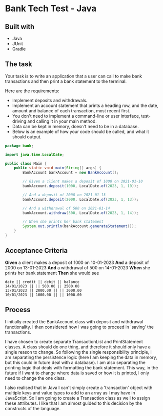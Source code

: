 # Bank Tech Test - Java

## Built with

- Java
- JUnit
- Gradle

## The task

Your task is to write an application that a user can call to make bank transactions and then print a bank statement to the terminal.

Here are the requirements:

- Implement deposits and withdrawals.
- Implement an account statement that prints a heading row, and the date, amount and balance of each transaction, most recent first.
- You don't need to implement a command-line or user interface, test-driving and calling it in your main method.
- Data can be kept in memory, doesn't need to be in a database.
- Below is an example of how your code should be called, and what it should output.

```java
package bank;

import java.time.LocalDate;

public class Main {
    public static void main(String[] args) {
        BankAccount bankAccount = new BankAccount();

        // Given a client makes a deposit of 1000 on 2021-01-10
        bankAccount.deposit(1000, LocalDate.of(2023, 1, 10));

        // And a deposit of 2000 on 2021-01-13
        bankAccount.deposit(2000, LocalDate.of(2023, 1, 13));

        // And a withdrawal of 500 on 2021-01-14
        bankAccount.withdraw(500, LocalDate.of(2023, 1, 14));

        // When she prints her bank statement
        System.out.println(bankAccount.generateStatement());
    }
}
```

## Acceptance Criteria

**Given** a client makes a deposit of 1000 on 10-01-2023
**And** a deposit of 2000 on 13-01-2023
**And** a withdrawal of 500 on 14-01-2023
**When** she prints her bank statement
**Then** she would see

```plain
date || credit || debit || balance
14/01/2023 || || 500.00 || 2500.00
13/01/2023 || 2000.00 || || 3000.00
10/01/2023 || 1000.00 || || 1000.00
```

## Process

I initially created the BankAccount class with deposit and withdrawal functionality. I then considered how I was going to 
proceed in 'saving' the transactions.

I have chosen to create separate TransactionList and PrintStatement classes. A class should do one thing, and therefore
it should only have a single reason to change. So following the single responsibility principle, I am separating the
persistence logic (here I am keeping the data in memory, but this could in future deal with a database). I am also
separating the printing logic that deals with formatting the bank statement. This way, in the future if I want to change
where data is saved or how it is printed, I only need to change the one class.

I also realised that in Java I can't simply create a 'transaction' object with multiple keys and value types to add to 
an array as I may have in JavaScript. So I am going to create a Transaction class as well to assign these attributes. I 
like that I am almost guided to this decision by the constructs of the language.

